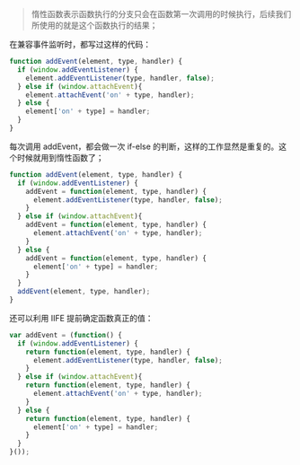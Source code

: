 > 惰性函数表示函数执行的分支只会在函数第一次调用的时候执行，后续我们所使用的就是这个函数执行的结果；

在兼容事件监听时，都写过这样的代码：

```javascript
function addEvent(element, type, handler) {
  if (window.addEventListener) {
    element.addEventListener(type, handler, false);
  } else if (window.attachEvent){
    element.attachEvent('on' + type, handler);
  } else {
    element['on' + type] = handler;
  }
}

```

每次调用 addEvent，都会做一次 if-else 的判断，这样的工作显然是重复的。这个时候就用到惰性函数了；

```javascript
function addEvent(element, type, handler) {
  if (window.addEventListener) {
    addEvent = function(element, type, handler) {
      element.addEventListener(type, handler, false);
    }
  } else if (window.attachEvent){
    addEvent = function(element, type, handler) {
      element.attachEvent('on' + type, handler);
    }
  } else {
    addEvent = function(element, type, handler) {
      element['on' + type] = handler;
    }
  }
  addEvent(element, type, handler);
}

```

还可以利用 IIFE 提前确定函数真正的值：

```javascript
var addEvent = (function() {
  if (window.addEventListener) {
    return function(element, type, handler) {
      element.addEventListener(type, handler, false);
    }
  } else if (window.attachEvent){
    return function(element, type, handler) {
      element.attachEvent('on' + type, handler);
    }
  } else {
    return function(element, type, handler) {
      element['on' + type] = handler;
    }
  }
}());
```

